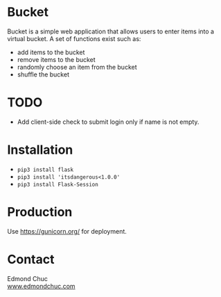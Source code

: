 # Bucket
Bucket is a simple web application that allows users to enter items into a virtual bucket. 
A set of functions exist such as: 
* add items to the bucket
* remove items to the bucket
* randomly choose an item from the bucket
* shuffle the bucket

# TODO
* Add client-side check to submit login only if name is not empty.


# Installation
* `pip3 install flask`
* `pip3 install 'itsdangerous<1.0.0'`
* `pip3 install Flask-Session`


# Production
Use https://gunicorn.org/ for deployment.


# Contact
Edmond Chuc  
www.edmondchuc.com  

